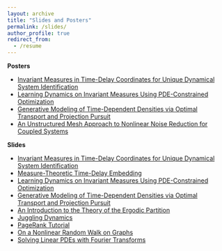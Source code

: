 ```yaml
---
layout: archive
title: "Slides and Posters"
permalink: /slides/
author_profile: true
redirect_from:
  - /resume
---
```


**Posters** 

* [Invariant Measures in Time-Delay Coordinates for Unique Dynamical System Identification](https://drive.google.com/file/d/1wgTDn8rgxkBqmClbhsU4cjk2EBzdDhQ-/view?usp=sharing)
* [Learning Dynamics on Invariant Measures Using PDE-Constrained Optimization](https://drive.google.com/file/d/1_-PElks_ErhbL5z0Q8894lkShSOcXeHz/view?usp=sharing)
* [Generative Modeling of Time-Dependent Densities via Optimal Transport and Projection Pursuit](https://drive.google.com/file/d/1xKdCHkfw3-bFP6yWh0Tn-9wYhPgAq0MY/view?usp=drive_link)
* [An Unstructured Mesh Approach to Nonlinear Noise Reduction for Coupled Systems](https://drive.google.com/file/d/1nlZANAGqGd7CW3_fnLzql7IT8ni7NBOS/view?usp=drive_link)

**Slides**
* [Invariant Measures in Time-Delay Coordinates for Unique Dynamical System Identification](https://drive.google.com/file/d/19gW9N0yJSZQZgmpLZfIZOi74H931u9ji/view?usp=sharing)
* [Measure-Theoretic Time-Delay Embedding](https://drive.google.com/file/d/1xizw4QbswqbIEf4BxTv5_RJg7V7u9T9M/view?usp=sharing)
* [Learning Dynamics on Invariant Measures Using PDE-Constrained Optimization](https://drive.google.com/file/d/1qL0BxYHzryiqRmjWqIVgl3qNDCm9PfIG/view?usp=drive_link)
* [Generative Modeling of Time-Dependent Densities via Optimal Transport and Projection Pursuit](https://drive.google.com/file/d/1VtOXa5V3ZBN1_QuQG-nyPpKdMGK_R2Xp/view?usp=drive_link)
* [An Introduction to the Theory of the Ergodic Partition](https://drive.google.com/file/d/1sVccYOBTZZkG_1U8C1XrL_ilEAJL2CS_/view?usp=drive_link)
* [Juggling Dynamics](https://drive.google.com/file/d/1u2uT1qvV7ShG88iN5qCJugPCCy2sctPl/view?usp=drive_link)
* [PageRank Tutorial](https://drive.google.com/file/d/1FemOBJ7ttHk_hjdi7RKXSjiw8poLMbyp/view?usp=drive_link)
* [On a Nonlinear Random Walk on Graphs](https://drive.google.com/file/d/1Ln6Kxnq1l2MTfFk8lLH83wMpzkR84Wx9/view?usp=drive_link)
* [Solving Linear PDEs with Fourier Transforms](https://drive.google.com/file/d/1CuELABTEA0-l_N9LYwbrdj2uT8ehl9ZN/view?usp=sharing)



